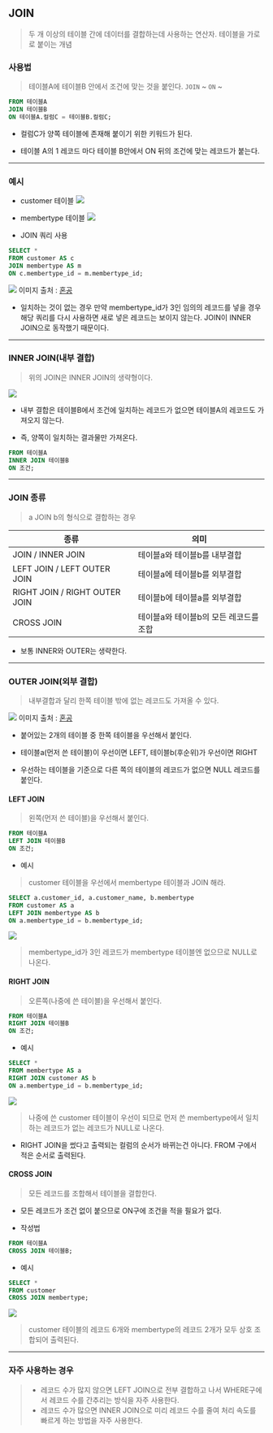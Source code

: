 ## JOIN
> 두 개 이상의 테이블 간에 데이터를 결합하는데 사용하는 연산자.
테이블을 가로로 붙이는 개념

### 사용법
> 테이블A에 테이블B 안에서 조건에 맞는 것을 붙인다. `JOIN` ~ `ON` ~

```sql
FROM 테이블A
JOIN 테이블B
ON 테이블A.컬럼C = 테이블B.컬럼C;
```

* 컬럼C가 양쪽 테이블에 존재해 붙이기 위한 키워드가 된다.

* 테이블 A의 1 레코드 마다 테이블 B안에서 ON 뒤의 조건에 맞는 레코드가 붙는다.

***

### 예시
* customer 테이블
![](https://velog.velcdn.com/images/choonbok22/post/41f1b407-42c9-4c07-ae4d-6de37100bbd9/image.png)

* membertype 테이블
![](https://velog.velcdn.com/images/choonbok22/post/039f68d4-a452-42f1-9854-7b869198719e/image.png)


* JOIN 쿼리 사용

```sql
SELECT *
FROM customer AS c
JOIN membertype AS m
ON c.membertype_id = m.membertype_id;
```

![](https://velog.velcdn.com/images/choonbok22/post/ad982bf8-4cbf-45b8-a9b0-ebe56e0a9e56/image.png)
이미지 출처 : [혼공](https://hongong.hanbit.co.kr/sql-%EA%B8%B0%EB%B3%B8-%EB%AC%B8%EB%B2%95-joininner-outer-cross-self-join/)

* 일치하는 것이 없는 경우
만약 membertype_id가 3인 임의의 레코드를 넣을 경우 해당 쿼리를 다시 사용하면 새로 넣은 레코드는 보이지 않는다. JOIN이 INNER JOIN으로 동작했기 때문이다.

***
### INNER JOIN(내부 결합)
> 위의 JOIN은 INNER JOIN의 생략형이다.

![](https://hongong.hanbit.co.kr/wp-content/uploads/2021/11/%ED%98%BC%EC%9E%90-%EA%B3%B5%EB%B6%80%ED%95%98%EB%8A%94-SQL_INNER-JOIN-768x768.png)

* 내부 결합은 테이블B에서 조건에 일치하는 레코드가 없으면 테이블A의 레코드도 가져오지 않는다.

* 즉, 양쪽이 일치하는 결과물만 가져온다.


```sql
FROM 테이블A
INNER JOIN 테이블B
ON 조건;
```

***

### JOIN 종류
> a JOIN b의 형식으로 결합하는 경우

| 종류                            | 의미                     |
|-------------------------------|------------------------|
| JOIN / INNER JOIN             | 테이블a와 테이블b를 내부결합       |
| LEFT JOIN / LEFT OUTER JOIN   | 테이블a에 테이블b를 외부결합       |
| RIGHT JOIN / RIGHT OUTER JOIN | 테이블b에 테이블a를 외부결합       |
| CROSS JOIN                    | 테이블a와 테이블b의 모든 레코드를 조합 |

* 보통 INNER와 OUTER는 생략한다.



***

### OUTER JOIN(외부 결합)
> 내부결합과 달리 한쪽 테이블 밖에 없는 레코드도 가져올 수 있다.

![](https://hongong.hanbit.co.kr/wp-content/uploads/2021/11/OUTER-JOIN_%EB%8D%94%EC%95%8C%EC%95%84%EB%B3%B4%EA%B8%B0-1.png)
이미지 출처 : [혼공](https://hongong.hanbit.co.kr/sql-%EA%B8%B0%EB%B3%B8-%EB%AC%B8%EB%B2%95-joininner-outer-cross-self-join/)

* 붙어있는 2개의 테이블 중 한쪽 테이블을 우선해서 붙인다.

* 테이블a(먼저 쓴 테이블)이 우선이면 LEFT, 테이블b(후순위)가 우선이면 RIGHT

* 우선하는 테이블을 기준으로 다른 쪽의 테이블의 레코드가 없으면 NULL 레코드를 붙인다.


#### LEFT JOIN
> 왼쪽(먼저 쓴 테이블)을 우선해서 붙인다.

```sql
FROM 테이블A
LEFT JOIN 테이블B
ON 조건;
```

* 예시
> customer 테이블을 우선에서 membertype 테이블과 JOIN 해라.

```sql
SELECT a.customer_id, a.customer_name, b.membertype
FROM customer AS a
LEFT JOIN membertype AS b
ON a.membertype_id = b.membertype_id;
```
![](https://velog.velcdn.com/images/choonbok22/post/c2bd2d2e-960d-43e3-bea6-151accdfcd3f/image.png)

> membertype_id가 3인 레코드가 membertype 테이블엔 없으므로 NULL로 나온다.

#### RIGHT JOIN
> 오른쪽(나중에 쓴 테이블)을 우선해서 붙인다.

```sql
FROM 테이블A
RIGHT JOIN 테이블B
ON 조건;
```

* 예시
```sql
SELECT *
FROM membertype AS a
RIGHT JOIN customer AS b
ON a.membertype_id = b.membertype_id;
```

![](https://velog.velcdn.com/images/choonbok22/post/83133ad2-c3d7-45be-b07d-d62c992c127e/image.png)

> 나중에 쓴 customer 테이블이 우선이 되므로 먼저 쓴 membertype에서 일치하는 레코드가 없는 레코드가 NULL로 나온다.

* RIGHT JOIN을 썼다고 출력되는 컬럼의 순서가 바뀌는건 아니다. FROM 구에서 적은 순서로 출력된다.

#### CROSS JOIN
> 모든 레코드를 조합해서 테이블을 결합한다.

* 모든 레코드가 조건 없이 붙으므로 ON구에 조건을 적을 필요가 없다.

* 작성법
```sql
FROM 테이블A
CROSS JOIN 테이블B;
```

* 예시
```sql
SELECT *
FROM customer
CROSS JOIN membertype;
```

![](https://velog.velcdn.com/images/choonbok22/post/409b016e-7df4-4f05-866f-22dfe6f40cdf/image.png)

> customer 테이블의 레코드 6개와 membertype의 레코드 2개가 모두 상호 조합되어 출력된다.

***

### 자주 사용하는 경우
> * 레코드 수가 많지 않으면 LEFT JOIN으로 전부 결합하고 나서 WHERE구에서 레코드 수를 간추리는 방식을 자주 사용한다.
> * 레코드 수가 많으면 INNER JOIN으로 미리 레코드 수를 줄여 처리 속도를 빠르게 하는 방법을 자주 사용한다.